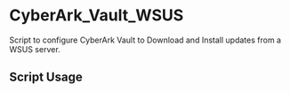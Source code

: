 # CyberArk_Vault_WSUS
Script to configure CyberArk Vault to Download and Install updates from a WSUS server.

## Script Usage
